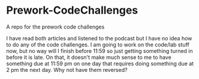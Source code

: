 # Prework-CodeChallenges
A repo for the prework code challenges

I have read both articles and listened to the podcast but I have no idea how to do any of the code challenges. I am going to work on the code/lab stuff now, but no way will I finish before 11:59 so just getting something turned in before it is late. On that, it doesn't make much sense to me to have something due at 11:59 pm on one day that requires doing something due at 2 pm the next day. Why not have them reversed?